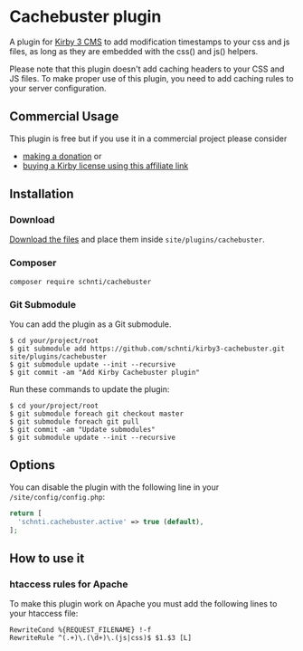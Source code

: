 # Cachebuster plugin

A plugin for [Kirby 3 CMS](http://getkirby.com) to add modification timestamps to your css and js files, as long as they are embedded with the css() and js() helpers.

Please note that this plugin doesn't add caching headers to your CSS and JS files. To make proper use of this plugin, you need to add caching rules to your server configuration.

## Commercial Usage

This plugin is free but if you use it in a commercial project please consider

- [making a donation](https://www.paypal.me/schnti/5) or
- [buying a Kirby license using this affiliate link](https://a.paddle.com/v2/click/1129/48194?link=1170)


## Installation

### Download

[Download the files](https://github.com/schnti/kirby3-cachebuster/archive/master.zip) and place them inside `site/plugins/cachebuster`.

### Composer

```
composer require schnti/cachebuster
```

### Git Submodule
You can add the plugin as a Git submodule.

    $ cd your/project/root
    $ git submodule add https://github.com/schnti/kirby3-cachebuster.git site/plugins/cachebuster
    $ git submodule update --init --recursive
    $ git commit -am "Add Kirby Cachebuster plugin"

Run these commands to update the plugin:

    $ cd your/project/root
    $ git submodule foreach git checkout master
    $ git submodule foreach git pull
    $ git commit -am "Update submodules"
    $ git submodule update --init --recursive

## Options

You can disable the plugin with the following line in your `/site/config/config.php`:

```php
return [
  'schnti.cachebuster.active' => true (default),
];
```


## How to use it

### htaccess rules for Apache

To make this plugin work on Apache you must add the following lines to your htaccess file:

```
RewriteCond %{REQUEST_FILENAME} !-f
RewriteRule ^(.+)\.(\d+)\.(js|css)$ $1.$3 [L]
```


